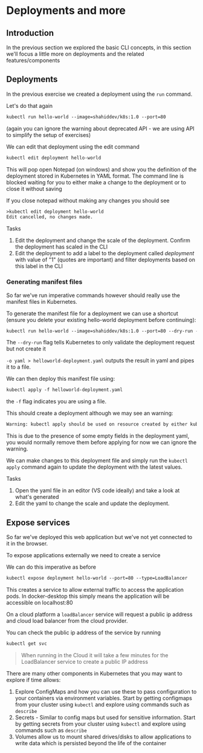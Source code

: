 # Deployments and more

## Introduction

In the previous section we explored the basic CLI concepts, in this section we'll focus a little more on deployments and the related features/components

## Deployments

In the previous exercise we created a deployment using the `run` command.

Let's do that again

```txt
kubectl run hello-world --image=shahiddev/k8s:1.0 --port=80
```

(again you can ignore the warning about deprecated API - we are using API to simplify the setup of exercises)

We can edit that deployment using the edit command

```txt
kubectl edit deployment hello-world
```

This will pop open Notepad (on windows) and show you the definition of the deployment stored in Kubernetes in YAML format. The command line is blocked waiting for you to either make a change to the deployment or to close it without saving

If you close notepad without making any changes you should see

```txt
>kubectl edit deployment hello-world
Edit cancelled, no changes made.
```

Tasks

1. Edit the deployment and change the scale of the deployment. Confirm the deployment has scaled in the CLI
2. Edit the deployment to add a label to the deployment called *deployment* with value of "1" (quotes are important) and filter deployments based on this label in the CLI

### Generating manifest files

So far we've run imperative commands however should really use the manifest files in Kubernetes.

To generate the manifest file for a deployment we can use a shortcut (ensure you delete your existing hello-world deployment before continuing):

```txt
kubectl run hello-world --image=shahiddev/k8s:1.0 --port=80 --dry-run -o yaml > helloworld-deployment.yaml
```

The `--dry-run` flag tells Kubernetes to only validate the deployment request but not create it

`-o yaml > helloworld-deployment.yaml` outputs the result in yaml and pipes it to a file.

We can then deploy this manifest file using:

```txt
kubectl apply -f helloworld-deployment.yaml
```

the `-f` flag indicates you are using a file.

This should create a deployment although we may see an warning:

```txt
Warning: kubectl apply should be used on resource created by either kubectl create --save-config or kubectl apply
```

This is due to the presence of some empty fields in the deployment yaml, you would normally remove them before applying for now we can ignore the warning.

We can make changes to this deployment file and simply run the `kubectl apply` command again to update the deployment with the latest values.

Tasks

1. Open the yaml file in an editor (VS code ideally) and take a look at what's generated
2. Edit the yaml to change the scale and update the deployment.

## Expose services

So far we've deployed this web application but we've not yet connected to it in the browser.

To expose applications externally we need to create a service

We can do this imperative as before 

```txt
kubectl expose deployment hello-world --port=80 --type=LoadBalancer
```

This creates a service to allow external traffic to access the application pods. In docker-desktop this simply means the application will be accessible on localhost:80

On a cloud platform a `loadBalancer` service will request a public ip address and cloud load balancer from the cloud provider.

You can check the public ip address of the service by running

```txt
kubectl get svc
```

>When running in the Cloud it will take a few minutes for the LoadBalancer service to create a public IP address

There are many other components in Kubernetes that you may want to explore if time allows:


1. Explore ConfigMaps and how you can use these to pass configuration to your containers via environment variables. Start by getting configmaps from your cluster using `kubectl` and explore using commands such as `describe`
2. Secrets - Similar to config maps but used for sensitive information. Start by getting secrets from your cluster using `kubectl` and explore using commands such as `describe`
3. Volumes allow us to mount shared drives/disks to allow applications to write data which is persisted beyond the life of the container
